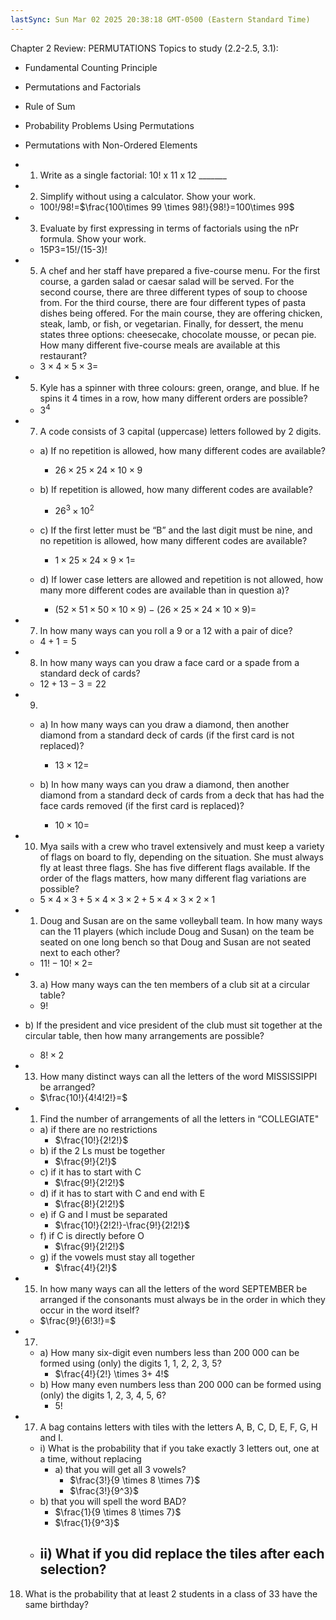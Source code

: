 ```yaml
---
lastSync: Sun Mar 02 2025 20:38:18 GMT-0500 (Eastern Standard Time)
---
```

Chapter 2 Review: PERMUTATIONS
Topics to study (2.2-2.5, 3.1):
- Fundamental Counting Principle
- Permutations and Factorials
- Rule of Sum
- Probability Problems Using Permutations
- Permutations with Non-Ordered Elements
- 1. Write as a single factorial: 10! x 11 x 12 _______
- 2. Simplify without using a calculator. Show your work.
	- 100!/98!=$\frac{100\times 99 \times 98!}{98!}=100\times 99$

- 3. Evaluate by first expressing in terms of factorials using the nPr formula. Show your work. 
	- 15P3=15!/(15-3)!

- 5. A chef and her staff have prepared a five-course menu. For the first course, a garden salad or caesar salad will be served. For the second course, there are three different types of soup to choose from. For the third course, there are four different types of pasta dishes being offered. For the main course, they are offering chicken, steak, lamb, or fish, or vegetarian. Finally, for dessert, the menu states three options: cheesecake, chocolate mousse, or pecan pie. How many different five-course meals are available at this restaurant?
	- $3 \times 4 \times 5 \times 3=$

- 5. Kyle has a spinner with three colours: green, orange, and blue. If he spins it 4 times in a row, how many different orders are possible?
	- $3^4$

- 7. A code consists of 3 capital (uppercase) letters followed by 2 digits.
	- a) If no repetition is allowed, how many different codes are available?
		- $26 \times 25 \times 24 \times 10 \times 9$
	- b) If repetition is allowed, how many different codes are available?
		- $26^3 \times 10^2$

	- c) If the first letter must be “B” and the last digit must be nine, and no repetition is allowed, how many different codes are available?
		- $1 \times 25 \times 24 \times 9 \times 1 =$

	- d) If lower case letters are allowed and repetition is not allowed, how many more different codes are available than in question a)?
		- $(52 \times 51 \times 50 \times 10 \times 9)-(26 \times 25 \times 24 \times 10 \times 9)=$

- 7. In how many ways can you roll a 9 or a 12 with a pair of dice?
	- $4+1=5$

- 8. In how many ways can you draw a face card or a spade from a standard deck of cards?
	- $12+13-3=22$

- 9. 
	- a) In how many ways can you draw a diamond, then another diamond from a standard deck of cards (if the first card is not replaced)?
		- $13\times 12=$

	- b) In how many ways can you draw a diamond, then another diamond from a standard deck of cards from a deck that has had the face cards removed (if the first card is replaced)?
		- $10 \times 10=$

- 10. Mya sails with a crew who travel extensively and must keep a variety of flags on board to fly, depending on the situation. She must always fly at least three flags. She has five different flags available. If the order of the flags matters, how many different flag variations are possible?
	- $5\times 4 \times 3+5 \times 4 \times 3 \times 2+5 \times 4 \times 3 \times 2 \times 1$ 
- 1. Doug and Susan are on the same volleyball team. In how many ways can the 11 players (which include Doug and Susan) on the team be seated on one long bench so that Doug and Susan are not seated next to each other?
	- $11!-10!\times 2=$

- 3. a) How many ways can the ten members of a club sit at a circular table?
	- $9!$
- b) If the president and vice president of the club must sit together at the circular table, then how many arrangements are possible?
	- $8!\times 2$

- 13. How many distinct ways can all the letters of the word MISSISSIPPI be arranged?
	- $\frac{10!}{4!4!2!}=$
- 1. Find the number of arrangements of all the letters in “COLLEGIATE"
	- a) if there are no restrictions
		- $\frac{10!}{2!2!}$
	- b) if the 2 Ls must be together
		- $\frac{9!}{2!}$
	- c) if it has to start with C
		- $\frac{9!}{2!2!}$
	- d) if it has to start with C and end with E
		- $\frac{8!}{2!2!}$
	- e) if G and I must be separated
		- $\frac{10!}{2!2!}-\frac{9!}{2!2!}$
	- f) if C is directly before O
		- $\frac{9!}{2!2!}$
	- g) if the vowels must stay all together
		- $\frac{4!}{2!}$

- 15. In how many ways can all the letters of the word SEPTEMBER be arranged if the consonants must always be in the order in which they occur in the word itself?
	-  $\frac{9!}{6!3!}=$

- 17. 
	- a) How many six-digit even numbers less than 200 000 can be formed using (only) the digits 1, 1, 2, 2, 3, 5?
		- $\frac{4!}{2!} \times 3+ 4!$
	- b) How many even numbers less than 200 000 can be formed using (only) the digits 1, 2, 3, 4, 5, 6?
		- $5!$

- 17. A bag contains letters with tiles with the letters A, B, C, D, E, F, G, H and I.
	- i) What is the probability that if you take exactly 3 letters out, one at a time, without replacing
		- a) that you will get all 3 vowels?
			-  $\frac{3!}{9 \times 8 \times 7}$
			- $\frac{3!}{9^3}$
	- b) that you will spell the word BAD?
		- $\frac{1}{9 \times 8 \times 7}$
		- $\frac{1}{9^3}$
	- ii) What if you did replace the tiles after each selection?
		- 

18. What is the probability that at least 2 students in a class of 33 have the same birthday?